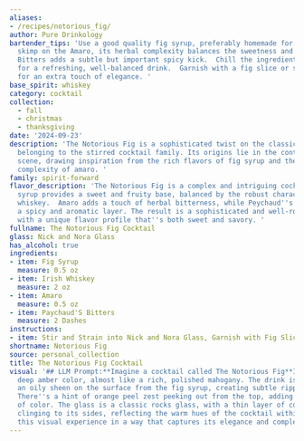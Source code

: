 ```yaml
---
aliases:
- /recipes/notorious_fig/
author: Pure Drinkology
bartender_tips: 'Use a good quality fig syrup, preferably homemade for a richer flavor.  Don''t
  skimp on the Amaro, its herbal complexity balances the sweetness and whiskey.  Paychaud''s
  Bitters adds a subtle but important spicy kick.  Chill the ingredients before mixing
  for a refreshing, well-balanced drink.  Garnish with a fig slice or sprig of rosemary
  for an extra touch of elegance. '
base_spirit: whiskey
category: cocktail
collection:
  - fall
  - christmas
  - thanksgiving
date: '2024-09-23'
description: 'The Notorious Fig is a sophisticated twist on the classic Manhattan,
  belonging to the stirred cocktail family. Its origins lie in the contemporary cocktail
  scene, drawing inspiration from the rich flavors of fig syrup and the bittersweet
  complexity of amaro. '
family: spirit-forward
flavor_description: 'The Notorious Fig is a complex and intriguing cocktail. The fig
  syrup provides a sweet and fruity base, balanced by the robust character of Irish
  whiskey.  Amaro adds a touch of herbal bitterness, while Peychaud''s bitters contribute
  a spicy and aromatic layer. The result is a sophisticated and well-rounded drink
  with a unique flavor profile that''s both sweet and savory. '
fullname: The Notorious Fig Cocktail
glass: Nick and Nora Glass
has_alcohol: true
ingredients:
- item: Fig Syrup
  measure: 0.5 oz
- item: Irish Whiskey
  measure: 2 oz
- item: Amaro
  measure: 0.5 oz
- item: Paychaud'S Bitters
  measure: 2 Dashes
instructions:
- item: Stir and Strain into Nick and Nora Glass, Garnish with Fig Slice.
shortname: Notorious Fig
source: personal_collection
title: The Notorious Fig Cocktail
visual: '## LLM Prompt:**Imagine a cocktail called The Notorious Fig**It''s a sophisticated,
  deep amber color, almost like a rich, polished mahogany. The drink is layered, with
  an oily sheen on the surface from the fig syrup, creating subtle ripples of light.
  There''s a hint of orange peel zest peeking out from the top, adding a subtle splash
  of color. The glass is a classic rocks glass, with a thin layer of condensation
  clinging to its sides, reflecting the warm hues of the cocktail within.**Describe
  this visual experience in a way that captures its elegance and complexity.** '
---
```



